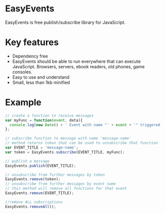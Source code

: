 EasyEvents
==========

EasyEvents is free publish/subscribe library for JavaScript.

Key features
==========
* Dependency free
* EasyEvents should be able to run everywhere that can execute JavaScript. Browsers, servers, ebook readers, old phones, game consoles.
* Easy to use and understand
* Small, less than 1kb minified

Example
==========
```javascript
// create a function to receive messages
var myFunc = function(event, data){
  console.log(new Date() + ' Event with name "' + event + '" triggered');
};

// subscribe function to message with name 'message-name'
// method returns token that can be used to unsubscribe that function
var EVENT_TITLE = 'message-name';
var token = EasyEvents.subscribe(EVENT_TITLE, myFunc);

// publish a message
EasyEvents.publish(EVENT_TITLE);

// unsubscribe from further messages by token
EasyEvents.remove(token);
// unsubscribe from further messages by event name
// this method will remove all functions for that event
EasyEvents.remove(EVENT_TITLE);

//remove ALL subscriptions
EasyEvents.removeAll();
